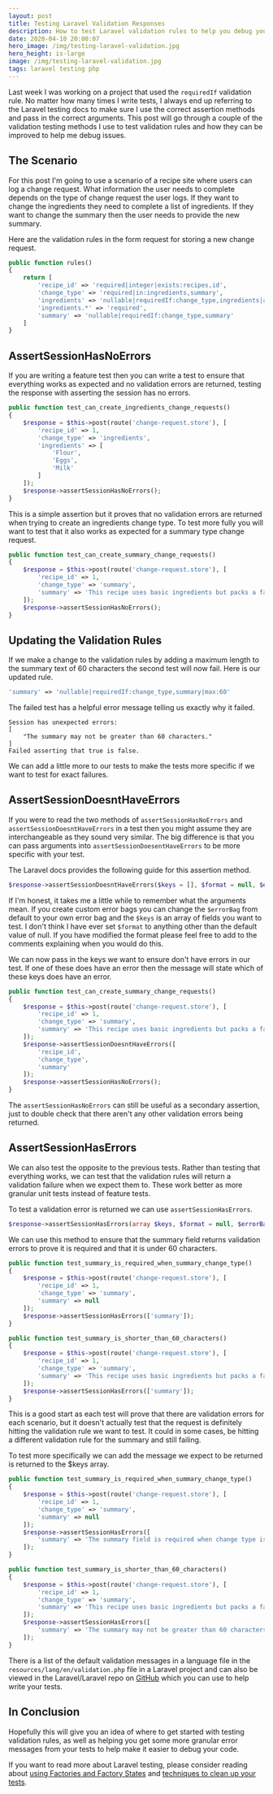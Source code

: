 ```yaml
---
layout: post
title: Testing Laravel Validation Responses
description: How to test Laravel validation rules to help you debug your application easier
date: 2020-04-10 20:00:07
hero_image: /img/testing-laravel-validation.jpg
hero_height: is-large
image: /img/testing-laravel-validation.jpg
tags: laravel testing php 
---
```


Last week I was working on a project that used the `requiredIf` validation rule. No matter how many times I write tests, I always end up referring to the Laravel testing docs to make sure I use the correct assertion methods and pass in the correct arguments. This post will go through a couple of the validation testing methods I use to test validation rules and how they can be improved to help me debug issues. 

## The Scenario

For this post I'm going to use a scenario of a recipe site where users can log a change request. What information the user needs to complete depends on the type of change request the user logs. If they want to change the ingredients they need to complete a list of ingredients. If they want to change the summary then the user needs to provide the new summary. 

Here are the validation rules in the form request for storing a new change request.

```php
public function rules()
{
	return [
		'recipe_id' => 'required|integer|exists:recipes,id',
		'change_type' => 'required|in:ingredients,summary',
		'ingredients' => 'nullable|requiredIf:change_type,ingredients|array',
		'ingredients.*' => 'required',
		'summary' => 'nullable|requiredIf:change_type,summary'
	]
}
```

## AssertSessionHasNoErrors
If you are writing a feature test then you can write a test to ensure that everything works as expected and no validation errors are returned, testing the response with asserting the session has no errors. 

```php
public function test_can_create_ingredients_change_requests()
{
	$response = $this->post(route('change-request.store'), [
		'recipe_id' => 1,
		'change_type' => 'ingredients',
		'ingredients' => [
			'Flour',
			'Eggs',
			'Milk'
		]
	]);
	$response->assertSessionHasNoErrors();
}
```

This is a simple assertion but it proves that no validation errors are returned when trying to create an ingredients change type. To test more fully you will want to test that it also works as expected for a summary type change request. 

```php
public function test_can_create_summary_change_requests()
{
	$response = $this->post(route('change-request.store'), [
		'recipe_id' => 1,
		'change_type' => 'summary',
		'summary' => 'This recipe uses basic ingredients but packs a fantastic flavour!'
	]);
	$response->assertSessionHasNoErrors();
}
```

## Updating the Validation Rules

If we make a change to the validation rules by adding a maximum length to the summary text of 60 characters the second test will now fail. Here is our updated rule. 

```php
'summary' => 'nullable|requiredIf:change_type,summary|max:60'
```

The failed test has a helpful error message telling us exactly why it failed. 

```
Session has unexpected errors: 
[
    "The summary may not be greater than 60 characters."
]
Failed asserting that true is false.
```

We can add a little more to our tests to make the tests more specific if we want to test for exact failures. 

## AssertSessionDoesntHaveErrors

If you were to read the two methods of `assertSessionHasNoErrors` and `assertSessionDoesntHaveErrors` in a test then you might assume they are interchangeable as they sound very similar. The big difference is that you can pass arguments into `assertSessionDoesentHaveErrors` to be more specific with your test. 

The Laravel docs provides the following guide for this assertion method.

```php
$response->assertSessionDoesntHaveErrors($keys = [], $format = null, $errorBag = 'default');
```

If I'm honest, it takes me a little while to remember what the arguments mean. If you create custom error bags you can change the `$errorBag` from default to your own error bag and the `$keys` is an array of fields you want to test. I don't think I have ever set `$format` to anything other than the default value of null. If you have modified the format please feel free to add to the comments explaining when you would do this. 

We can now pass in the keys we want to ensure don't have errors in our test. If one of these does have an error then the message will state which of these keys does have an error. 

```php
public function test_can_create_summary_change_requests()
{
	$response = $this->post(route('change-request.store'), [
		'recipe_id' => 1,
		'change_type' => 'summary',
		'summary' => 'This recipe uses basic ingredients but packs a fantastic flavour!'
	]);
	$response->assertSessionDoesntHaveErrors([
		'recipe_id',
		'change_type',
		'summary'
	]);
	$response->assertSessionHasNoErrors();
}
```

The `assertSessionHasNoErrors` can still be useful as a secondary assertion, just to double check that there aren't any other validation errors being returned. 

## AssertSessionHasErrors

We can also test the opposite to the previous tests. Rather than testing that everything works, we can test that the validation rules will return a validation failure when we expect them to. These work better as more granular unit tests instead of feature tests.

To test a validation error is returned we can use `assertSessionHasErrors`. 

```php
$response->assertSessionHasErrors(array $keys, $format = null, $errorBag = 'default');
```

We can use this method to ensure that the summary field returns validation errors to prove it is required and that it is under 60 characters.

```php
public function test_summary_is_required_when_summary_change_type()
{
	$response = $this->post(route('change-request.store'), [
		'recipe_id' => 1,
		'change_type' => 'summary',
		'summary' => null
	]);
	$response->assertSessionHasErrors(['summary']);
}

public function test_summary_is_shorter_than_60_characters()
{
	$response = $this->post(route('change-request.store'), [
		'recipe_id' => 1,
		'change_type' => 'summary',
		'summary' => 'This recipe uses basic ingredients but packs a fantastic flavour!'
	]);
	$response->assertSessionHasErrors(['summary']);
}
```

This is a good start as each test will prove that there are validation errors for each scenario, but it doesn't actually test that the request is definitely hitting the validation rule we want to test. It could in some cases, be hitting a different validation rule for the summary and still failing. 

To test more specifically we can add the message we expect to be returned is returned to the $keys array. 

```php
public function test_summary_is_required_when_summary_change_type()
{
	$response = $this->post(route('change-request.store'), [
		'recipe_id' => 1,
		'change_type' => 'summary',
		'summary' => null
	]);
	$response->assertSessionHasErrors([
		'summary' => 'The summary field is required when change type is summary.'
	]);
}

public function test_summary_is_shorter_than_60_characters()
{
	$response = $this->post(route('change-request.store'), [
		'recipe_id' => 1,
		'change_type' => 'summary',
		'summary' => 'This recipe uses basic ingredients but packs a fantastic flavour!'
	]);
	$response->assertSessionHasErrors([
		'summary' => 'The summary may not be greater than 60 characters.'
	]);
}
```

There is a list of the default validation messages in a language file in the `resources/lang/en/validation.php` file in a Laravel project and can also be viewed in the Laravel/Laravel repo on [GitHub](https://github.com/laravel/laravel/blob/master/resources/lang/en/validation.php) which you can use to help write your tests. 

## In Conclusion

Hopefully this will give you an idea of where to get started with testing validation rules, as well as helping you get some more granular error messages from your tests to help make it easier to debug your code. 

If you want to read more about Laravel testing, please consider reading about [using Factories and Factory States](/2019/07/04/getting-started-with-laravel-factories.html) and [techniques to clean up your tests](/2020/01/15/keeping-tests-simple.html). 


